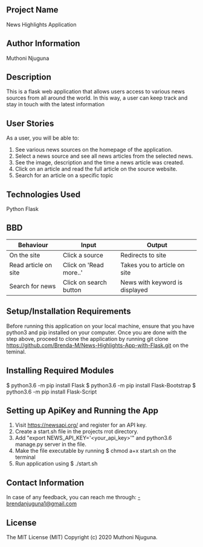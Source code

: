 ## Project Name

News Highlights Application

## Author Information

Muthoni Njuguna

## Description

This is a flask web application that allows users access to various news sources from all around the world. In this way, a user can keep track and stay in touch with the latest information


## User Stories

As a user, you will be able to:

  1. See various news sources on the homepage of the application. 
  2. Select a news source and see all news articles from the selected news.
  3. See the image, description and the time a news article was created.
  4. Click on an article and read the full article on the source website.
  5. Search for an article on a specific topic

## Technologies Used

  Python
  Flask 

## BBD

| Behaviour	|Input | Output|
|--------------|------------|------------|
|On the site|	Click a source|	Redirects to site|
|Read article on site	|Click on 'Read more..'	|Takes you to article on site
|Search for news	|Click on search button	|News with keyword is displayed

## Setup/Installation Requirements

Before running this application on your local machine, ensure that you have python3 and pip installed on your computer.
Once you are done with the step above, proceed to clone the application by running git clone https://github.com/Brenda-M/News-Highlights-App-with-Flask.git on the teminal.

## Installing Required Modules

$ python3.6 -m pip install Flask
$ python3.6 -m pip install Flask-Bootstrap
$ python3.6 -m pip install Flask-Script

## Setting up ApiKey and Running the App

  1. Visit https://newsapi.org/ and register for an API key.
  2. Create a start.sh file in the projects rrot directory.
  3. Add "export NEWS_API_KEY='<your_api_key>'"  and python3.6 manage.py server in the file. 
  4. Make the file executable by running $ chmod a+x start.sh on the terminal
  5. Run application using $ ./start.sh


## Contact Information

In case of any feedback, you can reach me through: -brendanjuguna1@gmail.com

## License

The MIT License (MIT) Copyright (c) 2020 Muthoni Njuguna.